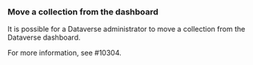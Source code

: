 ### Move a collection from the dashboard

It is possible for a Dataverse administrator to move a collection from the Dataverse dashboard.

For more information, see #10304.